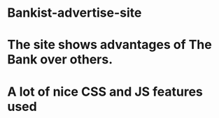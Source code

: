 # Bankist-advertise-site
# The site shows advantages of The Bank over others.
# A lot of nice CSS and JS features used
